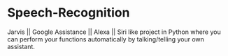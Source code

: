 # Speech-Recognition
Jarvis || Google Assistance || Alexa || Siri like project in Python where you can perform your functions automatically by talking/telling your own assistant.
